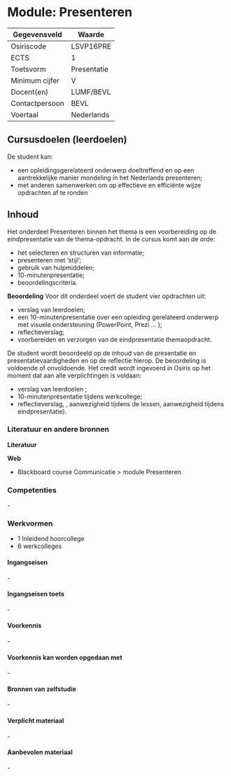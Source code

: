 # Module: Presenteren

| Gegevensveld  | Waarde |
| ------------- | ------------- |
| Osiriscode  | LSVP16PRE  |
| ECTS  | 1 |
| Toetsvorm  | Presentatie |
| Minimum cijfer  | V |
| Docent(en)  | LUMF/BEVL |
| Contactpersoon  | BEVL |
| Voertaal  | Nederlands |

## Cursusdoelen (leerdoelen)

De student kan: 
- een opleidingsgerelateerd onderwerp doeltreffend en op een aantrekkelijke manier mondeling in het Nederlands presenteren;  
- met anderen samenwerken om op effectieve en efficiënte wijze opdrachten af te ronden
 

## Inhoud

Het onderdeel Presenteren binnen het thema is een voorbereiding op de eindpresentatie van de thema-opdracht. 
In de cursus komt aan de orde:  
- het selecteren en structuren van informatie;
- presenteren met ‘stijl’;
- gebruik van hulpmiddelen;
- 10-minutenpresentatie;
- beoordelingscriteria.

**Beoordeling**
Voor dit onderdeel voert de student vier opdrachten uit:
- verslag van leerdoelen;
- een 10-minutenpresentatie over een opleiding gerelateerd onderwerp met visuele ondersteuning (PowerPoint, Prezi … ); 
- reflectieverslag;
- voorbereiden en verzorgen van de eindpresentatie themaopdracht.

De student wordt beoordeeld op de inhoud van de presentatie en presentatievaardigheden en op de reflectie hierop. De beoordeling is voldoende of onvoldoende. Het credit wordt ingevoerd in Osiris op het moment dat aan alle verplichtingen is voldaan:  
- verslag van leerdoelen ;
- 10-minutenpresentatie tijdens werkcollege;
- reflectieverslag, , aanwezigheid tijdens de lessen, aanwezigheid tijdens eindpresentatie). 


### Literatuur en andere bronnen

**Literatuur**

**Web**
- Blackboard course Communicatie > module Presenteren

### Competenties
\-

### Werkvormen  
- 1 Inleidend hoorcollege
- 6 werkcolleges 

#### Ingangseisen 
\- 

#### Ingangseisen toets
\- 

#### Voorkennis
\-

#### Voorkennis kan worden opgedaan met
\-

#### Bronnen van zelfstudie
\-

#### Verplicht materiaal
\-

#### Aanbevolen materiaal
\-

